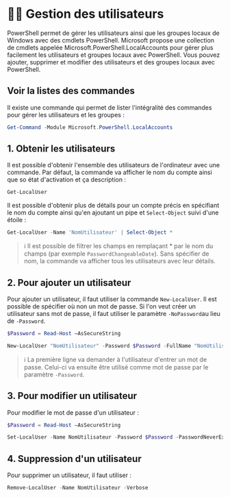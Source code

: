 # 🧑‍💻 Gestion des utilisateurs

PowerShell permet de gérer les utilisateurs ainsi que les groupes locaux de Windows avec des cmdlets PowerShell. Microsoft propose une collection de cmdlets appelée Microsoft.PowerShell.LocalAccounts pour gérer plus facilement les utilisateurs et groupes locaux avec PowerShell. Vous pouvez ajouter, supprimer et modifier des utilisateurs et des groupes locaux avec PowerShell.

## Voir la listes des commandes

Il existe une commande qui permet de lister l'intégralité des commandes pour gérer les utilisateurs et les groupes :

```powershell
Get-Command -Module Microsoft.PowerShell.LocalAccounts
```

## 1. Obtenir les utilisateurs

Il est possible d'obtenir l'ensemble des utilisateurs de l'ordinateur avec une commande. Par défaut, la commande va afficher le nom du compte ainsi que so état d'activation et ça description :

```powershell
Get-LocalUser
```

Il est possible d'obtenir plus de détails pour un compte précis en spécifiant le nom du compte ainsi qu'en ajoutant un pipe et `Select-Object` suivi d'une étoile :

```powershell
Get-LocalUser -Name 'NomUtilisateur' | Select-Object *
```

> ℹ️ Il est possible de filtrer les champs en remplaçant * par le nom du champs (par exemple `PasswordChangeableDate`). Sans spécifier de nom, la commande va afficher tous les utilisateurs avec leur détails.

## 2. Pour ajouter un utilisateur

Pour ajouter un utilisateur, il faut utiliser la commande `New-LocalUser`. Il est possible de spécifier où non un mot de passe. Si l'on veut créer un utilisateur sans mot de passe, il faut utiliser le paramètre `-NoPassword`au lieu de `-Password`.

```powershell
$Password = Read-Host –AsSecureString

New-LocalUser "NomUtilisateur" -Password $Password -FullName "NomUtilisateur" -Description "CompleteVisibility"
```

> ℹ️ La première ligne va demander à l'utilisateur d'entrer un mot de passe. Celui-ci va ensuite être utilisé comme mot de passe par le paramètre `-Password`.

## 3. Pour modifier un utilisateur

Pour modifier le mot de passe d'un utilisateur :

```powershell
$Password = Read-Host –AsSecureString

Set-LocalUser -Name NomUtilisateur -Password $Password -PasswordNeverExpires $False –Verbose
```

## 4. Suppression d'un utilisateur

Pour supprimer un utilisateur, il faut utiliser :

```powershell
Remove-LocalUser -Name NomUtilisateur -Verbose
```
